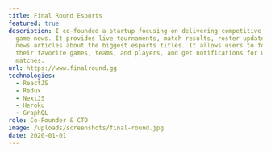 ```yaml
---
title: Final Round Esports
featured: true
description: I co-founded a startup focusing on delivering competitive video
  game news. It provides live tournaments, match results, roster updates, and
  news articles about the biggest esports titles. It allows users to follow
  their favorite games, teams, and players, and get notifications for upcoming
  matches.
url: https://www.finalround.gg
technologies:
  - ReactJS
  - Redux
  - NextJS
  - Heroku
  - GraphQL
role: Co-Founder & CTO
image: /uploads/screenshots/final-round.jpg
date: 2020-01-01
---
```

